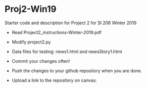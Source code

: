 # Proj2-Win19
Starter code and description for Project 2 for SI 206 Winter 2019

- Read Project2_instructions-Winter-2019.pdf
- Modify project2.py
- Data files for testing: news1.html and newsStory1.html

- Commit your changes often!  
- Push the changes to your github repository when you are done.  
- Upload a link to the repository on canvas.

